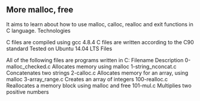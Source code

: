 ## More malloc, free

It aims to learn about how to use malloc, calloc, realloc and exit functions in C language. Technologies

C files are compiled using gcc 4.8.4
C files are written according to the C90 standard
Tested on Ubuntu 14.04 LTS
Files

All of the following files are programs written in C: Filename Description 0-malloc_checked.c Allocates memory using malloc 1-string_nconcat.c Concatenates two strings 2-calloc.c Allocates memory for an array, using malloc 3-array_range.c Creates an array of integers 100-realloc.c Reallocates a memory block using malloc and free 101-mul.c Multiplies two positive numbers